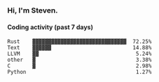 ### Hi, I'm Steven.

#### Coding activity (past 7 days)
```
Rust    ▓▓▓▓▓▓▓▓▓▓▓▓▓▓▓▓▓▓▓▓▓▓▓▓▓▓▓▓▓▓  72.25%
Text    ▓▓▓▓▓▓                          14.88%
LLVM    ▓▓                               5.24%
other   ▓                                3.38%
C       ▓                                2.98%
Python                                   1.27%
```
